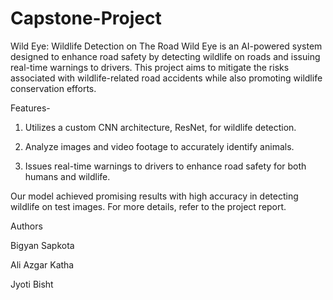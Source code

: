 # Capstone-Project
Wild Eye: Wildlife Detection on The Road
Wild Eye is an AI-powered system designed to enhance road safety by detecting wildlife on roads and issuing real-time warnings to drivers. This project aims to mitigate the risks associated with wildlife-related road accidents while also promoting wildlife conservation efforts.

Features-

1. Utilizes a custom CNN architecture, ResNet, for wildlife detection.

2. Analyze images and video footage to accurately identify animals.

3. Issues real-time warnings to drivers to enhance road safety for both humans and wildlife.

Our model achieved promising results with high accuracy in detecting wildlife on test images. For more details, refer to the project report.

Authors

Bigyan Sapkota

Ali Azgar Katha

Jyoti Bisht
